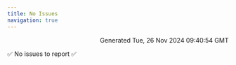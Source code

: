 ```yaml
---
title: No Issues
navigation: true
---
```


<p style="text-align:right;color:#cccs">
Generated Tue, 26 Nov 2024 09:40:54 GMT
</p>
<p>✅ No issues to report ✅</p>




